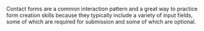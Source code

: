 Contact forms are a common interaction pattern and a great way to practice form creation skills because they typically include a variety of input fields, some of which are required for submission and some of which are optional. 
